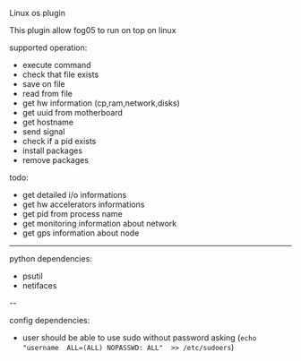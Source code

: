 <!-- # Copyright (c) 2014,2018 ADLINK Technology Inc.
# 
# See the NOTICE file(s) distributed with this work for additional
# information regarding copyright ownership.
# 
# This program and the accompanying materials are made available under the
# terms of the Eclipse Public License 2.0 which is available at
# http://www.eclipse.org/legal/epl-2.0
# 
# SPDX-License-Identifier: EPL-2.0
#
# Contributors: Gabriele Baldoni, ADLINK Technology Inc. - Base plugins set -->


Linux os plugin

This plugin allow fog05 to run on top on linux

supported operation:
- execute command
- check that file exists
- save on file
- read from file
- get hw information (cp,ram,network,disks)
- get uuid from motherboard
- get hostname
- send signal
- check if a pid exists
- install packages
- remove packages

todo:

- get detailed i/o informations
- get hw accelerators informations
- get pid from process name
- get monitoring information about network
- get gps information about node

---


python dependencies:

- psutil
- netifaces

-- 

config dependencies:

- user should be able to use sudo without password asking (`echo "username  ALL=(ALL) NOPASSWD: ALL"  >> /etc/sudoers`)

